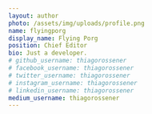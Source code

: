 ```yaml
---
layout: author
photo: /assets/img/uploads/profile.png
name: flyingporg
display_name: Flying Porg
position: Chief Editor
bio: Just a developer.
# github_username: thiagorossener
# facebook_username: thiagorossener
# twitter_username: thiagorossener
# instagram_username: thiagorossener
# linkedin_username: thiagorossener
medium_username: thiagorossener
---
```


